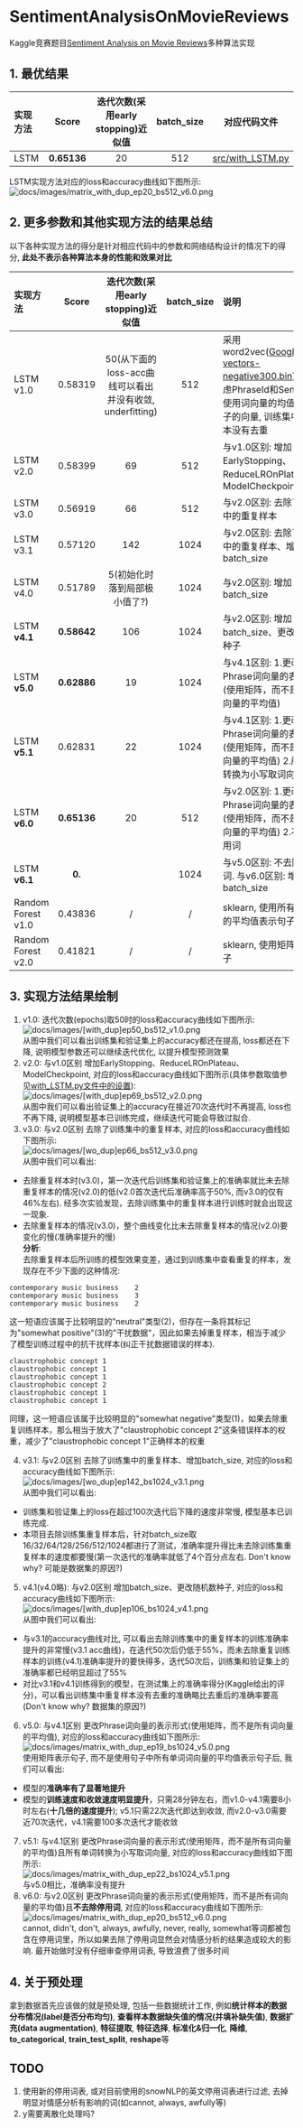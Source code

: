# SentimentAnalysisOnMovieReviews
Kaggle竞赛题目[Sentiment Analysis on Movie Reviews](https://www.kaggle.com/c/sentiment-analysis-on-movie-reviews)多种算法实现

## 1. 最优结果

| 实现方法 | Score | 迭代次数(采用early stopping)近似值 | batch_size | 对应代码文件 |
| :------ | :---: | :---: | :---: |:---: |
| LSTM | **0.65136** | 20 | 512 | [src/with_LSTM.py](https://github.com/lxw0109/SentimentAnalysisOnMovieReviews/blob/master/src/with_LSTM.py) |

LSTM实现方法对应的loss和accuracy曲线如下图所示:  
 ![docs/images/matrix_with_dup_ep20_bs512_v6.0.png](docs/images/matrix_with_dup_ep20_bs512_v6.0.png)  
 
<!-- Random Forest实现方法对应的loss和accuracy曲线如下图所示:  
 ![docs/images/]() -->


## 2. 更多参数和其他实现方法的结果总结
以下各种实现方法的得分是针对相应代码中的参数和网络结构设计的情况下的得分, **此处不表示各种算法本身的性能和效果对比**

| 实现方法 | Score | 迭代次数(采用early stopping)近似值 | batch_size | 说明 |
| :------ | :---: | :---: | :---: | :------ |
| LSTM v1.0 | 0.58319 | 50(从下面的loss-acc曲线可以看出并没有收敛, underfitting) | 512 | 采用word2vec([GoogleNews-vectors-negative300.bin](https://github.com/3Top/word2vec-api)), 没有考虑PhraseId和SentenceId, 使用词向量的均值作为句子的向量, 训练集中重复样本没有去重 |
| LSTM v2.0 | 0.58399 | 69 | 512 | 与v1.0区别: 增加EarlyStopping、 ReduceLROnPlateau、ModelCheckpoint |
| LSTM v3.0 | 0.56919 | 66 | 512 | 与v2.0区别: 去除了训练集中的重复样本 |
| LSTM v3.1 | 0.57120 | 142 | 1024 | 与v2.0区别: 去除了训练集中的重复样本、增加batch_size |
| LSTM v4.0 | 0.51789 | 5(初始化时落到局部极小值了?) | 1024 | 与v2.0区别: 增加batch_size |
| LSTM **v4.1** | **0.58642** | 106 | 1024 | 与v2.0区别: 增加batch_size、更改随机数种子 |
| LSTM **v5.0** | **0.62886** | 19 | 1024 | 与v4.1区别: 1.更改Phrase词向量的表示形式(使用矩阵，而不是所有词向量的平均值) |
| LSTM **v5.1** | 0.62831 | 22 | 1024 | 与v4.1区别: 1.更改Phrase词向量的表示形式(使用矩阵，而不是所有词向量的平均值) 2.所有单词转换为小写取词向量 |
| LSTM **v6.0** | **0.65136** | 20 | 512 | 与v2.0区别: 1.更改Phrase词向量的表示形式(使用矩阵，而不是所有词向量的平均值) 2.不去除停用词 |
| LSTM **v6.1** | **0.** |  | 1024 | 与v5.0区别: 不去除停用词. 与v6.0区别: 增加batch_size |
| Random Forest v1.0 | 0.43836 | / | / | sklearn, 使用所有词向量的平均值表示句子 |
| Random Forest v2.0 | 0.41821 | / | / | sklearn, 使用矩阵表示句子 |

## 3. 实现方法结果绘制
1. v1.0: 迭代次数(epochs)取50时的loss和accuracy曲线如下图所示:  
 ![docs/images/[with_dup]ep50_bs512_v1.0.png](docs/images/[with_dup]ep50_bs512_v1.0.png)  
 从图中我们可以看出训练集和验证集上的accuracy都还在提高, loss都还在下降, 说明模型参数还可以继续迭代优化, 以提升模型预测效果
2. v2.0: 与v1.0区别 增加EarlyStopping、ReduceLROnPlateau、ModelCheckpoint, 对应的loss和accuracy曲线如下图所示(具体参数取值参见[with_LSTM.py文件中的设置](https://github.com/lxw0109/SentimentAnalysisOnMovieReviews/blob/master/src/with_LSTM.py)):  
 ![docs/images/[with_dup]ep69_bs512_v2.0.png](docs/images/[with_dup]ep69_bs512_v2.0.png)  
 从图中我们可以看出验证集上的accuracy在接近70次迭代时不再提高, loss也不再下降, 说明模型基本已训练完成，继续迭代可能会导致过拟合.
3. v3.0: 与v2.0区别 去除了训练集中的重复样本, 对应的loss和accuracy曲线如下图所示:  
 ![docs/images/[wo_dup]ep66_bs512_v3.0.png](docs/images/[wo_dup]ep66_bs512_v3.0.png)  
 从图中我们可以看出:  
 + 去除重复样本时(v3.0)，第一次迭代后训练集和验证集上的准确率就比未去除重复样本的情况(v2.0)的低(v2.0首次迭代后准确率高于50%, 而v3.0的仅有46%左右). 经多次实验发现，去除训练集中的重复样本进行训练时就会出现这一现象.
 + 去除重复样本的情况(v3.0)，整个曲线变化比未去除重复样本的情况(v2.0)要变化的慢(准确率提升的慢)   
 **分析**:  
 去除重复样本后所训练的模型效果变差，通过到训练集中查看重复的样本，发现存在不少下面的这种情况:
 ```
 contemporary music business	2  
 contemporary music business	3  
 contemporary music business	2  
 ```
 这一短语应该属于比较明显的"neutral"类型(2)，但存在一条将其标记为"somewhat positive"(3)的"干扰数据"，因此如果去掉重复样本，相当于减少了模型训练过程中的抗干扰样本(纠正干扰数据错误的样本).
 ```
 claustrophobic concept	1
 claustrophobic concept	1
 claustrophobic concept	1
 claustrophobic concept	2
 claustrophobic concept	1
 claustrophobic concept	1
 ```
 同理，这一短语应该属于比较明显的"somewhat negative"类型(1)，如果去除重复训练样本，那么相当于放大了"claustrophobic concept	2"这条错误样本的权重，减少了"claustrophobic concept	1"正确样本的权重
 
4. v3.1: 与v2.0区别 去除了训练集中的重复样本、增加batch_size, 对应的loss和accuracy曲线如下图所示:  
 ![docs/images/[wo_dup]ep142_bs1024_v3.1.png](docs/images/[wo_dup]ep142_bs1024_v3.1.png)  
 从图中我们可以看出:   
 + 训练集和验证集上的loss在超过100次迭代后下降的速度非常慢, 模型基本已训练完成.
 + 本项目去除训练集重复样本后，针对batch_size取16/32/64/128/256/512/1024都进行了测试，准确率提升得比未去除训练集重复样本的速度都要慢(第一次迭代的准确率就低了4个百分点左右. Don't know why? 可能是数据集的原因?)
5. v4.1(v4.0略): 与v2.0区别 增加batch_size、更改随机数种子, 对应的loss和accuracy曲线如下图所示:  
 ![docs/images/[with_dup]ep106_bs1024_v4.1.png](docs/images/[with_dup]ep106_bs1024_v4.1.png)  
 从图中我们可以看出:  
 + 与v3.1的accuracy曲线对比, 可以看出去除训练集中的重复样本的训练准确率提升的非常慢(v3.1 acc曲线)，在迭代50次后仍低于55%，而未去除重复训练样本的训练(v4.1)准确率提升的要快得多，迭代50次后，训练集和验证集上的准确率都已经明显超过了55%
 + 对比v3.1和v4.1训练得到的模型，在测试集上的准确率得分(Kaggle给出的评分)，可以看出训练集中重复样本没有去重的准确略比去重后的准确率要高(Don't know why? 数据集的原因?)
6. v5.0: 与v4.1区别 更改Phrase词向量的表示形式(使用矩阵，而不是所有词向量的平均值), 对应的loss和accuracy曲线如下图所示:  
 ![docs/images/matrix_with_dup_ep19_bs1024_v5.0.png](docs/images/matrix_with_dup_ep19_bs1024_v5.0.png)  
 使用矩阵表示句子, 而不是使用句子中所有单词词向量的平均值表示句子后, 我们可以看出:
 + 模型的**准确率有了显著地提升**
 + 模型的**训练速度和收敛速度明显提升**，只需28分钟左右，而v1.0-v4.1需要8小时左右(**十几倍的速度提升**); v5.1只需22次迭代即达到收敛, 而v2.0-v3.0需要近70次迭代，v4.1需要100多次迭代才能收敛
7. v5.1: 与v4.1区别 更改Phrase词向量的表示形式(使用矩阵，而不是所有词向量的平均值)且所有单词转换为小写取词向量, 对应的loss和accuracy曲线如下图所示:  
 ![docs/images/matrix_with_dup_ep22_bs1024_v5.1.png](docs/images/matrix_with_dup_ep22_bs1024_v5.1.png)  
 与v5.0相比，准确率没有提升
8. v6.0: 与v2.0区别 更改Phrase词向量的表示形式(使用矩阵，而不是所有词向量的平均值)且**不去除停用词**, 对应的loss和accuracy曲线如下图所示:  
 ![docs/images/matrix_with_dup_ep20_bs512_v6.0.png](docs/images/matrix_with_dup_ep20_bs512_v6.0.png)  
 cannot, didn't, don't, always, awfully, never, really, somewhat等词都被包含在停用词里，所以如果去除了停用词显然会对情感分析的结果造成较大的影响. 最开始做时没有仔细审查停用词表, 导致浪费了很多时间
 
## 4. 关于预处理
拿到数据首先应该做的就是预处理, 包括一些数据统计工作, 例如**统计样本的数据分布情况(label是否分布均匀)**, **查看样本数据缺失值的情况(并填补缺失值)**, **数据扩充(data augmentation)**, **特征提取**, **特征选择**, **标准化&归一化**, **降维**, **to_categorical**, **train_test_split**, **reshape**等

## TODO
1. 使用新的停用词表, 或对目前使用的snowNLP的英文停用词表进行过滤, 去掉明显对情感分析有影响的词(如cannot, always, awfully等)
2. y需要离散化处理吗? 